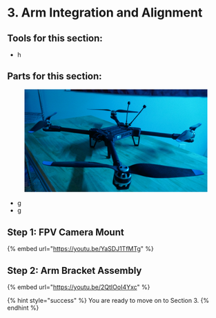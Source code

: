 # 3. Arm Integration and Alignment

## Tools for this section:

* h

## Parts for this section:

<figure><img src="../../../.gitbook/assets/3245324.png" alt=""><figcaption></figcaption></figure>

* g
* g



## Step 1: FPV Camera Mount

{% embed url="https://youtu.be/YaSDJ1TfMTg" %}

## Step 2: Arm Bracket Assembly

{% embed url="https://youtu.be/2QtIOoI4Yxc" %}

{% hint style="success" %}
You are ready to move on to Section 3.
{% endhint %}
